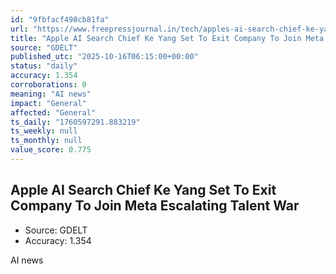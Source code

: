 ```yaml
---
id: "9fbfacf498cb81fa"
url: "https://www.freepressjournal.in/tech/apples-ai-search-chief-ke-yang-set-to-exit-company-to-join-meta-escalating-talent-war"
title: "Apple AI Search Chief Ke Yang Set To Exit Company To Join Meta Escalating Talent War"
source: "GDELT"
published_utc: "2025-10-16T06:15:00+00:00"
status: "daily"
accuracy: 1.354
corroborations: 0
meaning: "AI news"
impact: "General"
affected: "General"
ts_daily: "1760597291.883219"
ts_weekly: null
ts_monthly: null
value_score: 0.775
---
```

## Apple AI Search Chief Ke Yang Set To Exit Company To Join Meta Escalating Talent War

- Source: GDELT
- Accuracy: 1.354

AI news
